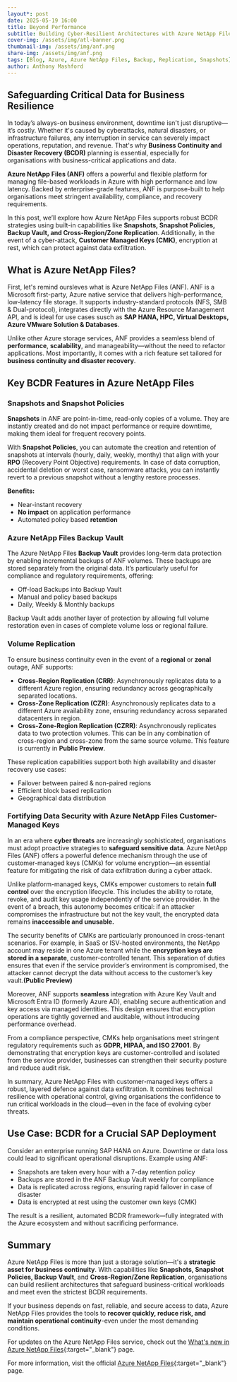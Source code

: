 ```yaml
---
layout*: post
date: 2025-05-19 16:00
title: Beyond Performance
subtitle: Building Cyber-Resilient Architectures with Azure NetApp Files
cover-img: /assets/img/atl-banner.png
thumbnail-img: /assets/img/anf.png
share-img: /assets/img/anf.png
tags: [Blog, Azure, Azure NetApp Files, Backup, Replication, Snapshots]
author: Anthony Mashford
---
```


## Safeguarding Critical Data for Business Resilience

In today’s always-on business environment, downtime isn't just disruptive—it’s costly. Whether it's caused by cyberattacks, natural disasters, or infrastructure failures, any interruption in service can severely impact operations, reputation, and revenue. That's why **Business Continuity and Disaster Recovery (BCDR)** planning is essential, especially for organisations with business-critical applications and data.

**Azure NetApp Files (ANF)** offers a powerful and flexible platform for managing file-based workloads in Azure with high performance and low latency. Backed by enterprise-grade features, ANF is purpose-built to help organisations meet stringent availability, compliance, and recovery requirements.

In this post, we’ll explore how Azure NetApp Files supports robust BCDR strategies using built-in capabilities like **Snapshots, Snapshot Policies, Backup Vault, and Cross-Region/Zone Replication**. Additionally, in the event of a cyber-attack, **Customer Managed Keys (CMK)**,  encryption at rest, which can protect against data exfiltration.

## What is Azure NetApp Files?

First, let's remind oursleves what is Azure NetApp Files (ANF). ANF is a Microsoft first-party, Azure native service that delivers high-performance, low-latency file storage. It supports industry-standard protocols (NFS, SMB & Dual-protocol), integrates directly with the Azure Resource Management API, and is ideal for use cases susch as **SAP HANA, HPC, Virtual Desktops, Azure VMware Solution & Databases**.

Unlike other Azure storage services, ANF provides a seamless blend of **performance**, **scalability**, and manageability—without the need to refactor applications. Most importantly, it comes with a rich feature set tailored for **business continuity and disaster recovery**.

## Key BCDR Features in Azure NetApp Files

### Snapshots and Snapshot Policies

**Snapshots** in ANF are point-in-time, read-only copies of a volume. They are instantly created and do not impact performance or require downtime, making them ideal for frequent recovery points.

With **Snapshot Policies**, you can automate the creation and retention of snapshots at intervals (hourly, daily, weekly, monthy) that align with your **RPO** (Recovery Point Objective) requirements. In case of data corruption, accidental deletion or worst case, ransomware attacks, you can instantly revert to a previous snapshot without a lengthy restore processes.

**Benefits:**

- Near-instant rec**o**very
- **No impact** on application performance
- Automated policy based **retention**

### Azure NetApp Files Backup Vault

The Azure NetApp Files **Backup Vault** provides long-term data protection by enabling incremental backups of ANF volumes. These backups are stored separately from the original data. It’s particularly useful for compliance and regulatory requirements, offering:

- Off-load Backups into Backup Vault
- Manual and policy based backups
- Daily, Weekly & Monthly backups

Backup Vault adds another layer of protection by allowing full volume restoration even in cases of complete volume loss or regional failure.

### Volume Replication

To ensure business continuity even in the event of a **regional** or **zonal** outage, ANF supports:

- **Cross-Region Replication (CRR)**: Asynchronously replicates data to a different Azure region, ensuring redundancy across geographically separated locations.
- **Cross-Zone Replication (CZR)**: Asynchronously replicates data to a different Azure availability zone, ensuring redundancy across separated datacenters in region.
- **Cross-Zone-Region Replication (CZRR)**: Asynchronously replicates data to two protection volumes. This can be in any combination of cross-region and cross-zone from the same source volume. This feature is currently in **Public Preview**.

These replication capabilities support both high availability and disaster recovery use cases:

- Failover between paired & non-paired regions
- Efficient block based replication
- Geographical data distribution

### Fortifying Data Security with Azure NetApp Files Customer-Managed Keys

In an era where **cyber threats** are increasingly sophisticated, organisations must adopt proactive strategies to **safeguard sensitive data**. Azure NetApp Files (ANF) offers a powerful defence mechanism through the use of customer-managed keys (CMKs) for volume encryption—an essential feature for mitigating the risk of data exfiltration during a cyber attack.

Unlike platform-managed keys, CMKs empower customers to retain **full control** over the encryption lifecycle. This includes the ability to rotate, revoke, and audit key usage independently of the service provider. In the event of a breach, this autonomy becomes critical: if an attacker compromises the infrastructure but not the key vault, the encrypted data remains **inaccessible and unusable.**

The security benefits of CMKs are particularly pronounced in cross-tenant scenarios. For example, in SaaS or ISV-hosted environments, the NetApp account may reside in one Azure tenant while the **encryption keys are stored in a separate**, customer-controlled tenant. This separation of duties ensures that even if the service provider’s environment is compromised, the attacker cannot decrypt the data without access to the customer’s key vault.**(Public Preview)**

Moreover, ANF supports **seamless** integration with Azure Key Vault and Microsoft Entra ID (formerly Azure AD), enabling secure authentication and key access via managed identities. This design ensures that encryption operations are tightly governed and auditable, without introducing performance overhead.

From a compliance perspective, CMKs help organisations meet stringent regulatory requirements such as **GDPR, HIPAA, and ISO 27001**. By demonstrating that encryption keys are customer-controlled and isolated from the service provider, businesses can strengthen their security posture and reduce audit risk.

In summary, Azure NetApp Files with customer-managed keys offers a robust, layered defence against data exfiltration. It combines technical resilience with operational control, giving organisations the confidence to run critical workloads in the cloud—even in the face of evolving cyber threats.

## Use Case: BCDR for a Crucial SAP Deployment

Consider an enterprise running SAP HANA on Azure. Downtime or data loss could lead to significant operational disruptions. Example using ANF:

- Snapshots are taken every hour with a 7-day retention policy
- Backups are stored in the ANF Backup Vault weekly for compliance
- Data is replicated across regions, ensuring rapid failover in case of disaster
- Data is encrypted at rest using the customer own keys (CMK)

The result is a resilient, automated BCDR framework—fully integrated with the Azure ecosystem and without sacrificing performance.

## Summary

Azure NetApp Files is more than just a storage solution—it's a **strategic asset for business continuity**. With capabilities like **Snapshots, Snapshot Policies, Backup Vault**, and **Cross-Region/Zone Replication**, organisations can build resilient architectures that safeguard business-critical workloads and meet even the strictest BCDR requirements.

If your business depends on fast, reliable, and secure access to data, Azure NetApp Files provides the tools to **recover quickly, reduce risk, and maintain operational continuity**-even under the most demanding conditions.

For updates on the Azure NetApp Files service, check out the [What's new in Azure NetApp Files](https://learn.microsoft.com/en-us/azure/azure-netapp-files/whats-new){:target="_blank"} page.

For more information, visit the official [Azure NetApp Files](https://azure.microsoft.com/en-us/services/netapp/){:target="_blank"} page.
